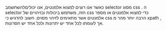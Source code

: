 כאשר אנו רוצים למצוא אלמנטים, אנו יכוליםלהשתשמב selector מסוג css . 
ה selector הזה, משתמש ביכולות ובזיהויים של css כדי למצוא אלמנטים או מספר אלמנטים אשר מתאימים לזיהוי מסוים.
חשוב להדגיש כי css  הרבה יותר מהר מ xpath , אך לעומתו לכל אחד יש יתרונות ולכל אחד יש חסרונות.